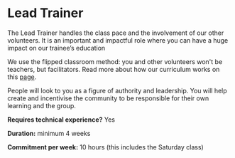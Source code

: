 # Lead Trainer

The Lead Trainer handles the class pace and the involvement of our other volunteers. It is an important and impactful role where you can have a huge impact on our trainee’s education

We use the flipped classroom method: you and other volunteers won't be teachers, but facilitators. Read more about how our curriculum works on this [page](https://sdc.codeyourfuture.io/how-our-curriculum-works/).

People will look to you as a figure of authority and leadership. You will help create and incentivise the community to be responsible for their own learning and the group.



**Requires technical experience?** Yes

**Duration:** minimum 4 weeks

**Commitment per week:** 10 hours (this includes the Saturday class)

